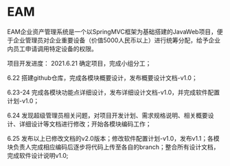 # EAM

EAM企业资产管理系统是一个以SpringMVC框架为基础搭建的JavaWeb项目，便于企业管理员对企业重要设备（价值5000人民币以上）进行统筹分配，给予企业内员工申请调用特定设备的权限。

项目开发进度：
2021.6.21 确定项目，完成小组分工；

6.22 搭建github仓库，完成各模块概要设计，发布概要设计文档-v1.0；

6.23-24 完成各模块功能点详细设计，发布详细设计文档-v1.0，并完成软件配置计划-v1.0；

6.24 发现超级管理员相关问题，对项目开发计划、需求规格说明、相关概要设计、详细设计等文档进行修改；开始各模块编码工作；

6.25 发布以上已修改文档的v2.0版本；修改软件配置计划-v1.0，发布v1.1；各模块负责人完成相应编码后逐步将代码上传至各自的branch；整合所有设计文档，完成软件设计说明v1.0;

